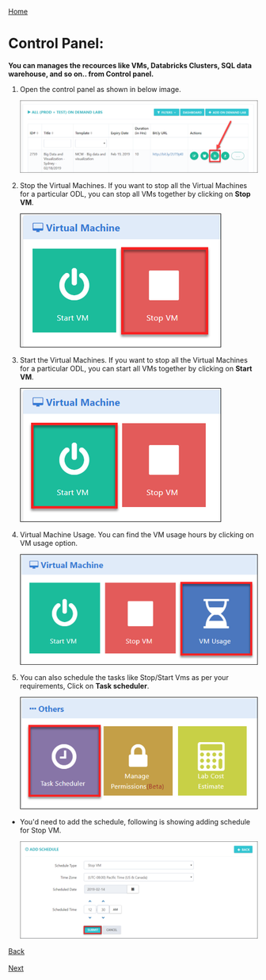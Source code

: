 [Home](./../README.md)

# Control Panel:

**You can manages the recources like VMs, Databricks Clusters, SQL data warehouse, and so on.. from Control panel.**

1) Open the control panel as shown in below image.
   
   ![](images/control1.png)
   
2) Stop the Virtual Machines.
   If you want to stop all the Virtual Machines for a particular ODL, you can stop all VMs together by clicking on **Stop VM**.
   
   ![](images/stopvm1.png)
 
3) Start the Virtual Machines.
   If you want to stop all the Virtual Machines for a particular ODL, you can start all VMs together by clicking on **Start VM**.
   
   ![](images/startvm.png)
 
4) Virtual Machine Usage.
   You can find the VM usage hours by clicking on VM usage option.
   
   ![](images/vmusage.png)
 
5) You can also schedule the tasks like Stop/Start Vms as per your requirements, Click on **Task scheduler**.
   
   ![](images/tasksch.png)
 
* You'd need to add the schedule, following is showing adding schedule for Stop VM.
   
   ![](images/taskadd.png)
 
[Back](./View_Users_Page_readme.md#view-users-page) &nbsp;&nbsp;&nbsp;&nbsp;&nbsp;&nbsp;&nbsp;&nbsp;&nbsp;&nbsp;&nbsp;&nbsp;&nbsp;&nbsp;&nbsp;&nbsp;&nbsp;&nbsp;&nbsp;&nbsp;&nbsp;&nbsp;&nbsp;&nbsp;&nbsp;&nbsp;&nbsp;&nbsp;&nbsp;&nbsp;&nbsp;&nbsp;&nbsp;&nbsp;&nbsp;&nbsp;&nbsp;&nbsp;&nbsp;&nbsp;&nbsp;&nbsp;&nbsp;&nbsp;&nbsp;&nbsp;&nbsp;&nbsp;&nbsp;&nbsp;&nbsp;&nbsp;&nbsp;&nbsp;&nbsp;&nbsp;&nbsp;&nbsp;&nbsp;&nbsp;&nbsp;&nbsp;&nbsp;&nbsp;&nbsp;&nbsp;&nbsp;&nbsp;&nbsp;&nbsp;&nbsp;&nbsp;&nbsp;&nbsp;&nbsp;&nbsp;&nbsp;&nbsp;&nbsp;&nbsp;&nbsp;&nbsp;&nbsp;&nbsp;&nbsp;&nbsp;&nbsp;&nbsp;&nbsp;&nbsp;&nbsp;&nbsp;&nbsp;&nbsp;&nbsp;&nbsp;&nbsp;&nbsp;&nbsp;&nbsp;&nbsp;&nbsp;&nbsp;&nbsp;&nbsp;&nbsp;&nbsp;&nbsp;&nbsp;&nbsp;&nbsp;&nbsp;&nbsp;&nbsp;&nbsp;&nbsp;&nbsp;&nbsp;&nbsp;&nbsp;&nbsp;&nbsp;&nbsp;&nbsp;&nbsp;&nbsp;&nbsp;[Next](./Support_Information_readme.md#support-information) 











